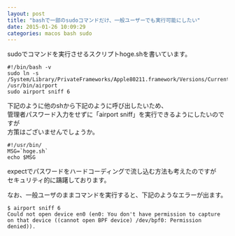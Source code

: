 ```yaml
---
layout: post
title: "bashで一部のsudoコマンドだけ、一般ユーザーでも実行可能にしたい"
date: 2015-01-26 10:09:29
categories: macos bash sudo
---
```

<p>sudoでコマンドを実行させるスクリプトhoge.shを書いています。</p>

<pre><code>#!/bin/bash -v
sudo ln -s /System/Library/PrivateFrameworks/Apple80211.framework/Versions/Current/Resources/airport /usr/bin/airport
sudo airport sniff 6
</code></pre>

<p>下記のように他のshから下記のように呼び出したいため、<br>
管理者パスワード入力をせずに「airport sniff」を実行できるようにしたいのですが<br>
方策はございませんでしょうか。</p>

<pre><code>#!/usr/bin/
MSG=`hoge.sh`
echo $MSG
</code></pre>

<p>expectでパスワードをハードコーディングで流し込む方法も考えたのですが<br>
セキュリティ的に躊躇しております。</p>

<p>なお、一般ユーザのままコマンドを実行すると、下記のようなエラーが出ます。</p>

<pre><code>$ airport sniff 6
Could not open device en0 (en0: You don't have permission to capture on that device ((cannot open BPF device) /dev/bpf0: Permission denied)).
</code></pre>
